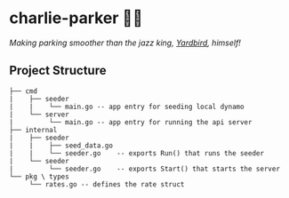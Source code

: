 # charlie-parker 🎷🚗
*Making parking smoother than the jazz king, [Yardbird](https://en.wikipedia.org/wiki/Charlie_Parker), himself!*

## Project Structure
```
├── cmd
|    ├── seeder
|    |    └── main.go -- app entry for seeding local dynamo
|    └── server 
|         └── main.go -- app entry for running the api server
├── internal
|    ├── seeder
|    |    ├── seed_data.go
|    |    └── seeder.go    -- exports Run() that runs the seeder
|    └── seeder
|         └── seeder.go    -- exports Start() that starts the server
└── pkg \ types
     └── rates.go -- defines the rate struct
```

